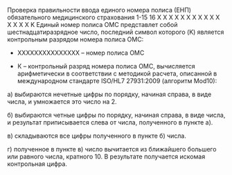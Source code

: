 Проверка правильности ввода единого номера полиса (ЕНП) обязательного медицинского страхования
1-15
16
X	X	X	X	X	X	X	X	X	X	X	X	X	X	X	K
Единый номер полиса ОМС представлет собой шестнадцатиразрядное число, последний символ которого (K) является контрольным разрядом номера полиса ОМС:

- XXXXXXXXXXXXXXX – номер полиса ОМС

- К – контрольный разряд номера полиса ОМС, вычисляется арифметически в соответствии с методикой расчета, описанной в международном стандарте ISO/HL7 27931:2009 (алгоритм Mod10):

а) выбираются нечетные цифры по порядку, начиная справа, в виде числа, и умножается это число на 2.

б) выбираются четные цифры по порядку, начиная справа, в виде числа, и результат приписывается слева от числа, полученного в пункте а).

в) складываются все цифры полученного в пункте б) числа.

г) полученное в пункте в) число вычитается из ближайшего большего или равного числа, кратного 10. В результате получается искомая контрольная цифра.
